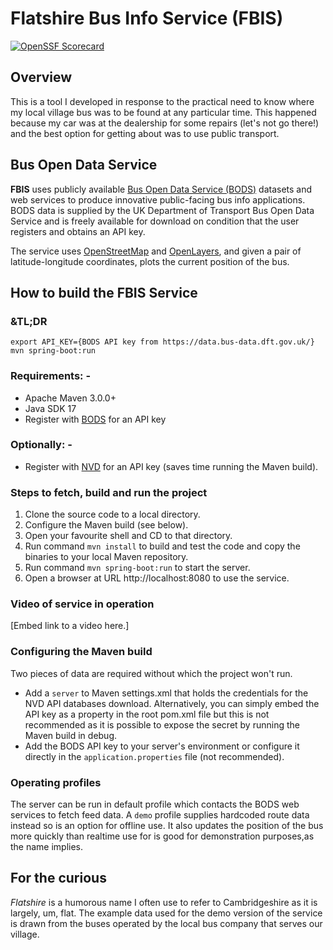 # Flatshire Bus Info Service (FBIS)

[![OpenSSF Scorecard](https://api.scorecard.dev/projects/github.com/Simon-Payne/fbis/badge)](https://scorecard.dev/viewer/?uri=github.com/Simon-Payne/fbis)

## Overview
This is a tool I developed in response to the practical need to know where my local village bus was to be found at any 
particular time. This happened because my car was at the dealership for some repairs (let's not go there!) and the best option for getting about 
was to use public transport.

## Bus Open Data Service
**FBIS** uses publicly available [Bus Open Data Service (BODS)](https://data.bus-data.dft.gov.uk/) datasets and web services to produce innovative public-facing
bus info applications. BODS data is supplied by the UK Department of Transport Bus Open Data Service and is freely available for download on condition that the user registers and obtains an API key.

The service uses [OpenStreetMap](https://www.openstreetmap.org/) and [OpenLayers](https://openlayers.org/), and given a pair of latitude-longitude coordinates, plots the current position of the bus.

## How to build the FBIS Service

### &TL;DR
```
export API_KEY={BODS API key from https://data.bus-data.dft.gov.uk/}
mvn spring-boot:run
```

### Requirements: -
 * Apache Maven 3.0.0+
 * Java SDK 17
 * Register with [BODS](https://data.bus-data.dft.gov.uk/)  for an API key

### Optionally: -
 * Register with [NVD](https://nvd.nist.gov/developers/request-an-api-key) for an API key (saves time running the Maven build).

### Steps to fetch, build and run the project
1. Clone the source code to a local directory.
2. Configure the Maven build (see below). 
2. Open your favourite shell and CD to that directory.
3. Run command `mvn install` to build and test the code and copy the binaries to your local Maven repository.
4. Run command `mvn spring-boot:run` to start the server.
5. Open a browser at URL http://localhost:8080 to use the service.

### Video of service in operation
[Embed link to a video here.]

### Configuring the Maven build
Two pieces of data are required without which the project won't run.

 * Add a `server` to Maven settings.xml that holds the credentials for the NVD API databases download.
Alternatively, you can simply embed the API key as a property in the root pom.xml file but this is not recommended as it is possible to expose the secret by running the Maven build in debug.
 * Add the BODS API key to your server's environment or configure it directly in the `application.properties` file (not recommended).

### Operating profiles
The server can be run in default profile which contacts the BODS web services to fetch feed data.
A `demo` profile supplies hardcoded route data instead so is an option for offline use. It also updates the position of the bus more quickly than realtime use for is good for demonstration purposes,as the name implies.

## For the curious
*Flatshire* is a humorous name I often use to refer to Cambridgeshire as it is largely, um, flat.
The example data used for the demo version of the service is drawn from the buses operated by
the local bus company that serves our village.
